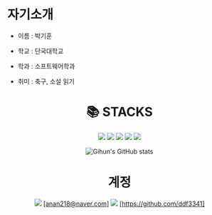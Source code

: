 # 자기소개
* 이름 : 박기훈
  
* 학교 : 단국대학교

* 학과 : 소프트웨어학과

* 취미 : 축구, 소설 읽기


<div align=center><h1>📚 STACKS</h1></div>

<div align=center> 
  <img src="https://img.shields.io/badge/java-007396?style=for-the-badge&logo=java&logoColor=white"> 
  <img src="https://img.shields.io/badge/c++-00599C?style=for-the-badge&logo=c%2B%2B&logoColor=white">
  <img src="https://img.shields.io/badge/python-3776AB?style=for-the-badge&logo=python&logoColor=white"> 
  <img src="https://img.shields.io/badge/github-181717?style=for-the-badge&logo=github&logoColor=white">
  <img src="https://img.shields.io/badge/git-F05032?style=for-the-badge&logo=git&logoColor=white">
  <br>


  ![Gihun's GitHub stats](https://github-readme-stats.vercel.app/api?username=ddf3341&show_icons=true&theme=dracula)


# 계정
<img src="https://img.shields.io/badge/Naver-03C75A?style=flat-square&logo=Naver&logoColor=green"/> [anan218@naver.com]
<img src="https://img.shields.io/badge/github-181717?style=for-the-badge&logo=github&logoColor=white"> [https://github.com/ddf3341]
